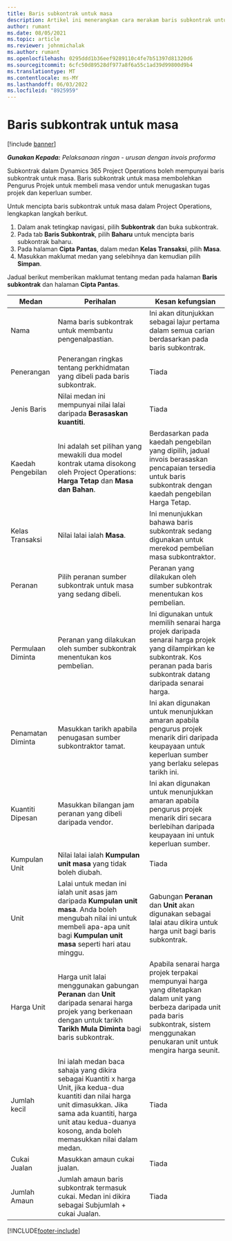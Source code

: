 ```yaml
---
title: Baris subkontrak untuk masa
description: Artikel ini menerangkan cara merakam baris subkontrak untuk masa dan merekodkan pembelian masa daripada vendor.
author: rumant
ms.date: 08/05/2021
ms.topic: article
ms.reviewer: johnmichalak
ms.author: rumant
ms.openlocfilehash: 0295ddd1b36eef9289110c4fe7b51397d81320d6
ms.sourcegitcommit: 6cfc50d89528df977a8f6a55c1ad39d99800d9b4
ms.translationtype: MT
ms.contentlocale: ms-MY
ms.lasthandoff: 06/03/2022
ms.locfileid: "8925959"
---
```

# <a name="subcontract-lines-for-time"></a>Baris subkontrak untuk masa

[!include [banner](../../includes/dataverse-preview.md)]

_**Gunakan Kepada:** Pelaksanaan ringan - urusan dengan invois proforma_

Subkontrak dalam Dynamics 365 Project Operations boleh mempunyai baris subkontrak untuk masa. Baris subkontrak untuk masa membolehkan Pengurus Projek untuk membeli masa vendor untuk menugaskan tugas projek dan keperluan sumber.

Untuk mencipta baris subkontrak untuk masa dalam Project Operations, lengkapkan langkah berikut.

1. Dalam anak tetingkap navigasi, pilih **Subkontrak** dan buka subkontrak.
2. Pada tab **Baris Subkontrak**, pilih **Baharu** untuk mencipta baris subkontrak baharu.
3. Pada halaman **Cipta Pantas**, dalam medan **Kelas Transaksi**, pilih **Masa**.
4. Masukkan maklumat medan yang selebihnya dan kemudian pilih **Simpan**.

  Jadual berikut memberikan maklumat tentang medan pada halaman **Baris subkontrak** dan halaman **Cipta Pantas**.

| **Medan** | **Perihalan** | **Kesan kefungsian** |
| --- | --- | --- |
| Nama | Nama baris subkontrak untuk membantu pengenalpastian. | Ini akan ditunjukkan sebagai lajur pertama dalam semua carian berdasarkan pada baris subkontrak. |
| Penerangan | Penerangan ringkas tentang perkhidmatan yang dibeli pada baris subkontrak. |Tiada |
| Jenis Baris |   Nilai medan ini mempunyai nilai lalai daripada **Berasaskan kuantiti**.| Tiada |
| Kaedah Pengebilan | Ini adalah set pilihan yang mewakili dua model kontrak utama disokong oleh Project Operations: **Harga Tetap** dan **Masa dan Bahan**. | Berdasarkan pada kaedah pengebilan yang dipilih, jadual invois berasaskan pencapaian tersedia untuk baris subkontrak dengan kaedah pengebilan Harga Tetap. |
| Kelas Transaksi | Nilai lalai ialah **Masa**. | Ini menunjukkan bahawa baris subkontrak sedang digunakan untuk merekod pembelian masa subkontraktor. |
| Peranan | Pilih peranan sumber subkontrak untuk masa yang sedang dibeli. | Peranan yang dilakukan oleh sumber subkontrak menentukan kos pembelian. |
| Permulaan Diminta | Peranan yang dilakukan oleh sumber subkontrak menentukan kos pembelian. | Ini digunakan untuk memilih senarai harga projek daripada senarai harga projek yang dilampirkan ke subkontrak. Kos peranan pada baris subkontrak datang daripada senarai harga. |
| Penamatan Diminta | Masukkan tarikh apabila penugasan sumber subkontraktor tamat. | Ini akan digunakan untuk menunjukkan amaran apabila pengurus projek menarik diri daripada keupayaan untuk keperluan sumber yang berlaku selepas tarikh ini. |
| Kuantiti Dipesan | Masukkan bilangan jam peranan yang dibeli daripada vendor. | Ini akan digunakan untuk menunjukkan amaran apabila pengurus projek menarik diri secara berlebihan daripada keupayaan ini untuk keperluan sumber. |
| Kumpulan Unit | Nilai lalai ialah **Kumpulan unit masa** yang tidak boleh diubah. | Tiada|
| Unit | Lalai untuk medan ini ialah unit asas jam daripada **Kumpulan unit masa**. Anda boleh mengubah nilai ini untuk membeli apa-apa unit bagi **Kumpulan unit masa** seperti hari atau minggu. | Gabungan **Peranan** dan **Unit** akan digunakan sebagai lalai atau dikira untuk harga unit bagi baris subkontrak. |
| Harga Unit | Harga unit lalai menggunakan gabungan **Peranan** dan **Unit** daripada senarai harga projek yang berkenaan dengan untuk tarikh **Tarikh Mula Diminta** bagi baris subkontrak. | Apabila senarai harga projek terpakai mempunyai harga yang ditetapkan dalam unit yang berbeza daripada unit pada baris subkontrak, sistem menggunakan penukaran unit untuk mengira harga seunit. |
| Jumlah kecil |    Ini ialah medan baca sahaja yang dikira sebagai Kuantiti x harga Unit, jika kedua-dua kuantiti dan nilai harga unit dimasukkan. Jika sama ada kuantiti, harga unit atau kedua-duanya kosong, anda boleh memasukkan nilai dalam medan. | Tiada|
| Cukai Jualan |   Masukkan amaun cukai jualan. |Tiada |
| Jumlah Amaun | Jumlah amaun baris subkontrak termasuk cukai. Medan ini dikira sebagai Subjumlah + cukai Jualan.|Tiada |

[!INCLUDE[footer-include](../../includes/footer-banner.md)]
